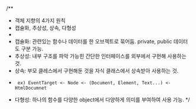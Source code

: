 /**
 * 객체 지향의 4가지 원칙
 * 캡슐화, 추상성, 상속, 다형성
 *
 * 캡슐화: 관련있는 함수나 데이터를 한 오브젝트로 묶어둠. private, public 데이터도 구분 가능.
 * 추상성: 내부 구조를 파악 가능힌 간단한 인터페이스를 외부에서 구현해 사용하는 것.
 * 상속: 부모 클레스에서 구현해둔 것을 자식 클래스에서 상속받아 사용하는 것.
 *      ex) EventTarget <- Node <- (Document, Element, Text...) <- HtmlDocumnet
 * 다형성: 하나의 함수를 다양한 object에서 다양하게 의미를 부여하여 사용 가능.
 */
